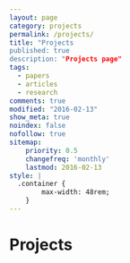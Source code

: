 ```yaml
---
layout: page
category: projects
permalink: /projects/
title: "Projects
published: true
description: "Projects page"
tags:
  - papers
  - articles
  - research
comments: true
modified: "2016-02-13"
show_meta: true
noindex: false
nofollow: true
sitemap:
    priority: 0.5
    changefreq: 'monthly'
    lastmod: 2016-02-13
style: |
  .container {
        max-width: 48rem;
    }
---
```

<h1>Projects</h1>
